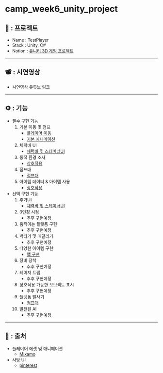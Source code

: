 # camp_week6_unity_project

## 📗 : 프로젝트

- Name : TestPlayer
- Stack : Unity, C#
- Notion : [유니티 3D 게임 프로젝트](https://www.notion.so/3D-10d8cdfaa3b8418c97ba9d0e517b3600?pvs=21)

---

## 📽️ : 시연영상

  - [시연영상 유튜브 링크](https://youtu.be/Hkd7iSzorRE)
---

## ⚙️ : 기능

- 필수 구현 기능
    1. 기본 이동 및 점프
        - [플레이어 이동](https://www.notion.so/7408c920d7f44687a69e91d88cf3ee79?pvs=21)
        - [기본 애니메이션](https://www.notion.so/e2630d2d9e374d4da830fef903aa2118?pvs=21)
    2. 체력바 UI
        - [체력바 및 스테미너UI](https://www.notion.so/UI-22d6b5261d4540a88defe9e57dc16f86?pvs=21)
    3. 동적 환경 조사
        - [상호작용](https://www.notion.so/e033efd89cae4e4f8444b85a918c2d36?pvs=21)
    4. 점프대
        - [점프대](https://www.notion.so/2dfad1347d21443bb1ed913f8ff09a9a?pvs=21)
    5. 아이템 데이터 & 아이템 사용
        - [상호작용](https://www.notion.so/e033efd89cae4e4f8444b85a918c2d36?pvs=21)
- 선택 구현 기능
    1. 추가UI
        - [체력바 및 스테미너UI](https://www.notion.so/UI-22d6b5261d4540a88defe9e57dc16f86?pvs=21)
    2. 3인칭 시점
        - 추후 구현예정
    3. 움직이는 플랫폼 구현
        - 추후 구현예정
    4. 벽타기 및 매달리기
        - 추후 구현예정
    5. 다양한 아이템 구현
        - [맵 구현](https://www.notion.so/a952f5078a2c4f6da41ad4d877ef8234?pvs=4)
    6. 장비 장착
        - 추후 구현예정
    7. 레이저 트랩
        - 추후 구현예정
    8. 상호작용 가능한 오브젝트 표시
        - 추후 구현예정
    9. 플렛폼 발사기
        - [점프대](https://www.notion.so/2dfad1347d21443bb1ed913f8ff09a9a?pvs=21)
    10. 발전된 AI
        - 추후 구현예정
        
---

## 🔗 : 출처

- 플레이어 에셋 및 애니메이션
  - [Mixamo]( https://www.mixamo.com/#/)
- 사망 UI
  - [pinterest](https://kr.pinterest.com/pin/583638432941842394/)   
